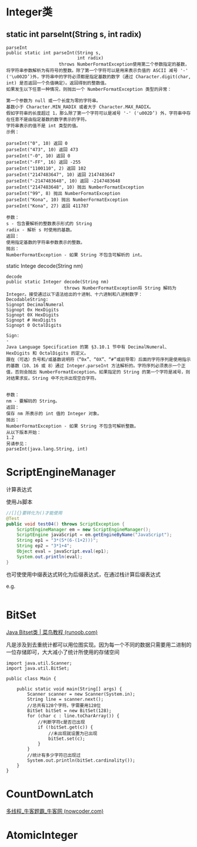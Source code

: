 # Integer类

## static int parseInt(String s,  int radix)

```
parseInt
public static int parseInt(String s,
                           int radix)
                    throws NumberFormatException使用第二个参数指定的基数，将字符串参数解析为有符号的整数。除了第一个字符可以是用来表示负值的 ASCII 减号 '-' ('\u002D’)外，字符串中的字符必须都是指定基数的数字（通过 Character.digit(char, int) 是否返回一个负值确定）。返回得到的整数值。 
如果发生以下任意一种情况，则抛出一个 NumberFormatException 类型的异常： 

第一个参数为 null 或一个长度为零的字符串。 
基数小于 Character.MIN_RADIX 或者大于 Character.MAX_RADIX。 
假如字符串的长度超过 1，那么除了第一个字符可以是减号 '-' ('u002D’) 外，字符串中存在任意不是由指定基数的数字表示的字符。 
字符串表示的值不是 int 类型的值。 
示例： 

parseInt("0", 10) 返回 0
parseInt("473", 10) 返回 473
parseInt("-0", 10) 返回 0
parseInt("-FF", 16) 返回 -255
parseInt("1100110", 2) 返回 102
parseInt("2147483647", 10) 返回 2147483647
parseInt("-2147483648", 10) 返回 -2147483648
parseInt("2147483648", 10) 抛出 NumberFormatException
parseInt("99", 8) 抛出 NumberFormatException
parseInt("Kona", 10) 抛出 NumberFormatException
parseInt("Kona", 27) 返回 411787

参数：
s - 包含要解析的整数表示形式的 String
radix - 解析 s 时使用的基数。 
返回：
使用指定基数的字符串参数表示的整数。 
抛出： 
NumberFormatException - 如果 String 不包含可解析的 int。
```



static Intege decode(String nm) 

```
decode
public static Integer decode(String nm)
                      throws NumberFormatException将 String 解码为 Integer。接受通过以下语法给出的十进制、十六进制和八进制数字： 
DecodableString: 
Signopt DecimalNumeral 
Signopt 0x HexDigits 
Signopt 0X HexDigits 
Signopt # HexDigits 
Signopt 0 OctalDigits 

Sign: 
- 
Java Language Specification 的第 §3.10.1 节中有 DecimalNumeral、HexDigits 和 OctalDigits 的定义。 
跟在（可选）负号和/或基数说明符（“0x”、“0X”、“#”或前导零）后面的字符序列是使用指示的基数（10、16 或 8）通过 Integer.parseInt 方法解析的。字符序列必须表示一个正值，否则会抛出 NumberFormatException。如果指定的 String 的第一个字符是减号，则对结果求反。String 中不允许出现空白字符。 


参数：
nm - 要解码的 String。 
返回：
保存 nm 所表示的 int 值的 Integer 对象。 
抛出： 
NumberFormatException - 如果 String 不包含可解析整数。
从以下版本开始： 
1.2 
另请参见：
parseInt(java.lang.String, int)

```





# ScriptEngineManager

计算表达式

使用Js脚本

```java
//[]{}要转化为()才能使用
@Test
public void test04() throws ScriptException {
    ScriptEngineManager em = new ScriptEngineManager();
    ScriptEngine javaScript = em.getEngineByName("JavaScript");
    String ep1 = "3*(5*(6-(1+2)))";
    String ep2 = "3*1+4";
    Object eval = javaScript.eval(ep1);
    System.out.println(eval);
}
```

也可使使用中缀表达式转化为后缀表达式，在通过栈计算后缀表达式

e.g.

```

```



# BitSet

[Java Bitset类 | 菜鸟教程 (runoob.com)](https://www.runoob.com/java/java-bitset-class.html)

凡是涉及到去重统计都可以用位图实现。因为每一个不同的数据只需要用二进制的一位存储即可，大大减小了统计所使用的存储空间

```
import java.util.Scanner;
import java.util.BitSet;

public class Main {

    public static void main(String[] args) {
        Scanner scanner = new Scanner(System.in);
        String line = scanner.next();
        //总共有128个字符。字需要用128位
        BitSet bitSet = new BitSet(128);
        for (char c : line.toCharArray()) {
            //判断字符c是否已出现
            if (!bitSet.get(c)) {
                //未出现就设置为已出现
                bitSet.set(c);
            }
        }
        //统计有多少字符已出现过
        System.out.println(bitSet.cardinality());
    }
}
```



# CountDownLatch

[多线程_牛客题霸_牛客网 (nowcoder.com)](https://www.nowcoder.com/practice/cd99fbc6154d4074b4da0e74224a1582?tpId=37&&tqId=21272&rp=1&ru=/ta/huawei&qru=/ta/huawei/question-ranking)





# AtomicInteger

